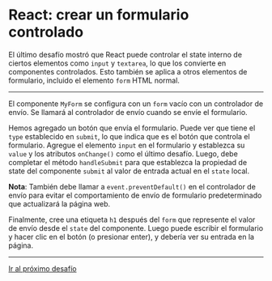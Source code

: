 # React: crear un formulario controlado

El último desafío mostró que React puede controlar el state interno de ciertos elementos como `input` y `textarea`, lo que los convierte en componentes controlados. Esto también se aplica a otros elementos de formulario, incluido el elemento `form` HTML normal.

---

El componente `MyForm` se configura con un `form` vacío con un controlador de envío. Se llamará al controlador de envío cuando se envíe el formulario.

Hemos agregado un botón que envía el formulario. Puede ver que tiene el `type` establecido en `submit`, lo que indica que es el botón que controla el formulario. Agregue el elemento `input` en el formulario y establezca su `value` y los atributos `onChange()` como el último desafío. Luego, debe completar el método `handleSubmit` para que establezca la propiedad de state del componente `submit` al valor de entrada actual en el `state` local.

**Nota**: También debe llamar a `event.preventDefault()` en el controlador de envío para evitar el comportamiento de envío de formulario predeterminado que actualizará la página web.

Finalmente, cree una etiqueta `h1` después del `form` que represente el valor de envío desde el `state` del componente. Luego puede escribir el formulario y hacer clic en el botón (o presionar enter), y debería ver su entrada en la página.

---

[Ir al próximo desafío]()
